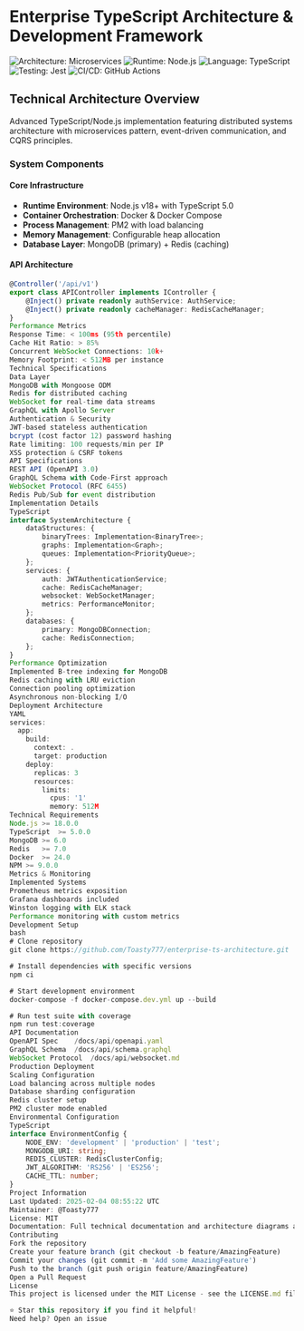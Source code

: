 # Enterprise TypeScript Architecture & Development Framework

![Architecture: Microservices](https://img.shields.io/badge/Architecture-Microservices-blue)
![Runtime: Node.js](https://img.shields.io/badge/Runtime-Node.js%20v18+-success)
![Language: TypeScript](https://img.shields.io/badge/Language-TypeScript%205.0-blue)
![Testing: Jest](https://img.shields.io/badge/Testing-Jest-red)
![CI/CD: GitHub Actions](https://img.shields.io/badge/CI%2FCD-GitHub%20Actions-2088FF)

## Technical Architecture Overview

Advanced TypeScript/Node.js implementation featuring distributed systems architecture with microservices pattern, event-driven communication, and CQRS principles.

### System Components

#### Core Infrastructure
- **Runtime Environment**: Node.js v18+ with TypeScript 5.0
- **Container Orchestration**: Docker & Docker Compose
- **Process Management**: PM2 with load balancing
- **Memory Management**: Configurable heap allocation
- **Database Layer**: MongoDB (primary) + Redis (caching)

#### API Architecture
```typescript
@Controller('/api/v1')
export class APIController implements IController {
    @Inject() private readonly authService: AuthService;
    @Inject() private readonly cacheManager: RedisCacheManager;
}
Performance Metrics
Response Time: < 100ms (95th percentile)
Cache Hit Ratio: > 85%
Concurrent WebSocket Connections: 10k+
Memory Footprint: < 512MB per instance
Technical Specifications
Data Layer
MongoDB with Mongoose ODM
Redis for distributed caching
WebSocket for real-time data streams
GraphQL with Apollo Server
Authentication & Security
JWT-based stateless authentication
bcrypt (cost factor 12) password hashing
Rate limiting: 100 requests/min per IP
XSS protection & CSRF tokens
API Specifications
REST API (OpenAPI 3.0)
GraphQL Schema with Code-First approach
WebSocket Protocol (RFC 6455)
Redis Pub/Sub for event distribution
Implementation Details
TypeScript
interface SystemArchitecture {
    dataStructures: {
        binaryTrees: Implementation<BinaryTree>;
        graphs: Implementation<Graph>;
        queues: Implementation<PriorityQueue>;
    };
    services: {
        auth: JWTAuthenticationService;
        cache: RedisCacheManager;
        websocket: WebSocketManager;
        metrics: PerformanceMonitor;
    };
    databases: {
        primary: MongoDBConnection;
        cache: RedisConnection;
    };
}
Performance Optimization
Implemented B-tree indexing for MongoDB
Redis caching with LRU eviction
Connection pooling optimization
Asynchronous non-blocking I/O
Deployment Architecture
YAML
services:
  app:
    build: 
      context: .
      target: production
    deploy:
      replicas: 3
      resources:
        limits:
          cpus: '1'
          memory: 512M
Technical Requirements
Node.js	>= 18.0.0
TypeScript	>= 5.0.0
MongoDB	>= 6.0
Redis	>= 7.0
Docker	>= 24.0
NPM	>= 9.0.0
Metrics & Monitoring
Implemented Systems
Prometheus metrics exposition
Grafana dashboards included
Winston logging with ELK stack
Performance monitoring with custom metrics
Development Setup
bash
# Clone repository
git clone https://github.com/Toasty777/enterprise-ts-architecture.git

# Install dependencies with specific versions
npm ci

# Start development environment
docker-compose -f docker-compose.dev.yml up --build

# Run test suite with coverage
npm run test:coverage
API Documentation
OpenAPI Spec	/docs/api/openapi.yaml
GraphQL Schema	/docs/api/schema.graphql
WebSocket Protocol	/docs/api/websocket.md
Production Deployment
Scaling Configuration
Load balancing across multiple nodes
Database sharding configuration
Redis cluster setup
PM2 cluster mode enabled
Environmental Configuration
TypeScript
interface EnvironmentConfig {
    NODE_ENV: 'development' | 'production' | 'test';
    MONGODB_URI: string;
    REDIS_CLUSTER: RedisClusterConfig;
    JWT_ALGORITHM: 'RS256' | 'ES256';
    CACHE_TTL: number;
}
Project Information
Last Updated: 2025-02-04 08:55:22 UTC
Maintainer: @Toasty777
License: MIT
Documentation: Full technical documentation and architecture diagrams available in /docs/technical/
Contributing
Fork the repository
Create your feature branch (git checkout -b feature/AmazingFeature)
Commit your changes (git commit -m 'Add some AmazingFeature')
Push to the branch (git push origin feature/AmazingFeature)
Open a Pull Request
License
This project is licensed under the MIT License - see the LICENSE.md file for details.

⭐ Star this repository if you find it helpful!
Need help? Open an issue
